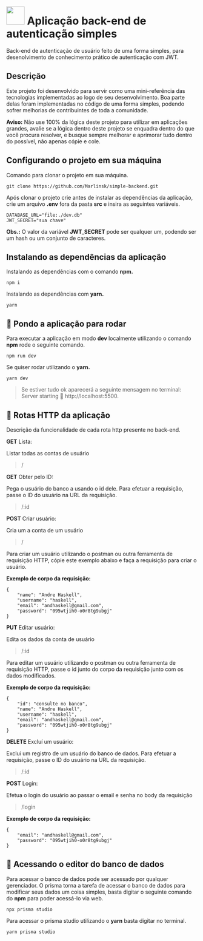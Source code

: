 # <img src="https://github.com/Marlinsk/simple-backend-node/blob/main/.github/key.png" width="48px" height="48px"> Aplicação back-end de autenticação simples
Back-end de autenticação de usuário feito de uma forma simples, para desenolvimento de conhecimento prático de autenticação com JWT.

## Descrição
Este projeto foi desenvolvido para servir como uma mini-referência das tecnologias implementadas ao logo de seu desenvolvimento. Boa parte delas foram implementadas no código de uma forma simples, podendo sofrer melhorias de contribuintes de toda a comunidade.

**Aviso:** Não use 100% da lógica deste projeto para utilizar em aplicações grandes, avalie se a lógica dentro deste projeto se enquadra dentro do que você procura resolver, e busque sempre melhorar e aprimorar tudo dentro do possível, não apenas cópie e cole.

## Configurando o projeto em sua máquina
Comando para clonar o projeto em sua máquina.
```
git clone https://github.com/Marlinsk/simple-backend.git
```

Após clonar o projeto crie antes de instalar as dependências da aplicação, crie um arquivo **.env** fora da pasta **src** e insira as seguintes variáveis.
```
DATABASE_URL="file:./dev.db"
JWT_SECRET="sua chave"
```
**Obs.:** O valor da variável **JWT_SECRET** pode ser qualquer um, podendo ser um hash ou um conjunto de caracteres.

## Instalando as dependências da aplicação
Instalando as dependências com o comando **npm.**
```
npm i
```

Instalando as dependências com **yarn.**
```
yarn
```

## 🚀 Pondo a aplicação para rodar
Para executar a aplicação em modo **dev** localmente utilizando o comando **npm** rode o seguinte comando.
```
npm run dev
```
Se quiser rodar utilizando o **yarn.**
```
yarn dev
```
> Se estiver tudo ok aparecerá a seguinte mensagem no terminal: Server starting 🚀 http://localhost:5500.

## 🚏 Rotas HTTP da aplicação
Descrição da funcionalidade de cada rota http presente no back-end.

**GET** Lista: 

Listar todas as contas de usuário

> / 

**GET** Obter pelo ID:

Pega o usuário do banco a usando o id dele. Para efetuar a requisição, passe o ID do usuário na URL da requisição.

> /:id

**POST** Criar usuário:

Cria um a conta de um usuário

> /

Para criar um usuário utilizando o postman ou outra ferramenta de requisição HTTP, cópie este exemplo abaixo e faça a requisição para criar o usuário.

**Exemplo de corpo da requisição:**
```
{
    "name": "Andre Haskell",
    "username": "haskell",
    "email": "andhaskell@gmail.com",
    "password": "095wtjih0-o0r8tg9ubgj"
}
```

**PUT** Editar usuário:

Edita os dados da conta de usuário

> /:id

Para editar um usuário utilizando o postman ou outra ferramenta de requisição HTTP, passe o id junto do corpo da requisição junto com os dados modificados.

**Exemplo de corpo da requisição:**
```
{
    "id": "consulte no banco",
    "name": "Andre Haskell",
    "username": "haskell",
    "email": "andhaskell@gmail.com",
    "password": "095wtjih0-o0r8tg9ubgj"
}
```

**DELETE** Excluí um usuário:

Exclui um registro de um usuário do banco de dados. Para efetuar a requisição, passe o ID do usuário na URL da requisição.

> /:id

**POST** Login:

Efetua o login do usuário ao passar o email e senha no body da requisição

> /login

**Exemplo de corpo da requisição:**
```
{
    "email": "andhaskell@gmail.com",
    "password": "095wtjih0-o0r8tg9ubgj"
}
```

## 🏦 Acessando o editor do banco de dados
Para acessar o banco de dados pode ser acessado por qualquer gerenciador. O prisma torna a tarefa de acessar o banco de dados para modificar seus dados um coisa simples, basta digitar o seguinte comando do **npm** para poder acessá-lo via web.
```
npx prisma studio
```
Para acessar o prisma studio utilizando o **yarn** basta digitar no terminal.
```
yarn prisma studio
```

 
